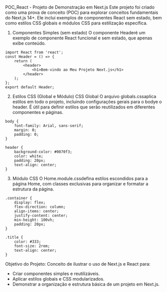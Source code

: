 POC_React - Projeto de Demonstração em Next.js
Este projeto foi criado como uma prova de conceito (POC) para explorar conceitos fundamentais do Next.js 14+. Ele inclui exemplos de componentes React sem estado, bem como estilos CSS globais e módulos CSS para estilização específica.



1) Componentes Simples (sem estado)
    O componente Headeré um exemplo de componente React funcional e sem estado, que apenas exibe conteúdo.
```
import React from 'react';
const Header = () => {
    return (
        <header>
            <h1>Bem-vindo ao Meu Projeto Next.js</h1>
        </header>
    );
};
export default Header;
```


2) Estilos CSS (Global e Módulo)
    CSS Global
    O arquivo globals.cssaplica estilos em todo o projeto, incluindo configurações gerais para o bodye o header. É útil para definir estilos que serão reutilizados em diferentes componentes e páginas.
```
body {
    font-family: Arial, sans-serif;
    margin: 0;
    padding: 0;
}

header {
    background-color: #0070f3;
    color: white;
    padding: 20px;
    text-align: center;
}
```


3) Módulo CSS
    O Home.module.cssdefina estilos escondidos para a página Home, com classes exclusivas para organizar e formatar a estrutura da página.
```
.container {
    display: flex;
    flex-direction: column;
    align-items: center;
    justify-content: center;
    min-height: 100vh;
    padding: 20px;
}

.title {
    color: #333;
    font-size: 2rem;
    text-align: center;
}
```


Objetivo do Projeto:
Conceito de ilustrar o uso de Next.js e React para:
- Criar componentes simples e reutilizáveis.
- Aplicar estilos globais e CSS modularizados.
- Demonstrar a organização e estrutura básica de um projeto em Next.js.

